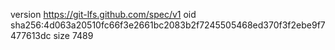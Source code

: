 version https://git-lfs.github.com/spec/v1
oid sha256:4d063a20510fc66f3e2661bc2083b2f7245505468ed370f3f2ebe9f7477613dc
size 7489
